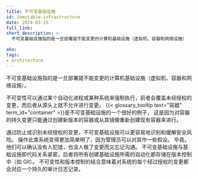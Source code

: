 ```yaml
---
title: 不可变基础设施
id: immutable-infrastructure
date: 2024-03-25
full_link:
short_description: >
  不可变基础设施指的是一旦部署就不能变更的计算机基础设施（虚拟机、容器和网络设施）

aka: 
tags:
- architecture
---
```


<!--
title: Immutable Infrastructure
id: immutable-infrastructure
date: 2024-03-25
full_link:
short_description: >
  Immutable Infrastructure refers to computer infrastructure (virtual machines, containers, network appliances) that cannot be changed once deployed

aka: 
tags:
- architecture
-->

<!--
Immutable Infrastructure refers to computer infrastructure (virtual machines, containers, network appliances) that cannot be changed once deployed.
-->
不可变基础设施指的是一旦部署就不能变更的计算机基础设施（虚拟机、容器和网络设施）。

<!--more-->

<!--
Immutability can be enforced by an automated process that overwrites unauthorized changes or through a system that won’t allow changes in the first place.
{{< glossary_tooltip text="Containers" term_id="container" >}} are a good example of immutable infrastructure because persistent changes to containers
can only be made by creating a new version of the container or recreating the existing container from its image.
-->
不可变性可以通过某个自动化进程或某种系统来强制执行，前者会覆盖未经授权的变更，而后者从源头上就不允许进行变更。
{{< glossary_tooltip text="容器" term_id="container" >}}是不可变基础设施的一个很好的例子，
这是因为对容器的持久变更只能通过创建新版本的容器或从其镜像重新创建现有容器来进行。

<!--
By preventing or identifying unauthorized changes, immutable infrastructures make it easier to identify and mitigate security risks. 
Operating such a system becomes a lot more straightforward because administrators can make assumptions about it.
After all, they know no one made mistakes or changes they forgot to communicate.
Immutable infrastructure goes hand-in-hand with infrastructure as code where all automation needed
to create infrastructure is stored in version control (such as Git).
This combination of immutability and version control means that there is a durable audit log of every authorized change to a system.
-->
通过防止或识别未经授权的变更，不可变基础设施可以更容易地识别和缓解安全风险。
操作此类系统变得更加简单明了，因为管理员可以对其作一些假设。
毕竟，他们可以确认没有人犯错，也没人做了变更而又忘记沟通。
不可变基础设施与基础设施即代码关系紧密，后者将所有创建基础设施所需的自动化都存储在版本控制中（如 Git）。
不可变性和版本控制的结合意味着对系统的每个经过授权的变更都会对应一个持久的审计日志记录。
